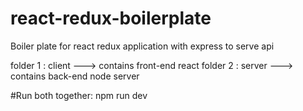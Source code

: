 # react-redux-boilerplate
Boiler plate for react redux application with express to serve api

folder 1 : client ---> contains front-end react
folder 2 : server ---> contains back-end node server

#Run both together: 
npm run dev
